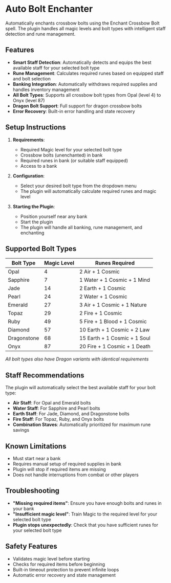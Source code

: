 # Auto Bolt Enchanter

Automatically enchants crossbow bolts using the Enchant Crossbow Bolt spell. The plugin handles all magic levels and bolt types with intelligent staff detection and rune management.

## Features

- **Smart Staff Detection**: Automatically detects and equips the best available staff for your selected bolt type
- **Rune Management**: Calculates required runes based on equipped staff and bolt selection
- **Banking Integration**: Automatically withdraws required supplies and handles inventory management
- **All Bolt Types**: Supports all crossbow bolt types from Opal (level 4) to Onyx (level 87)
- **Dragon Bolt Support**: Full support for dragon crossbow bolts
- **Error Recovery**: Built-in error handling and state recovery

## Setup Instructions

1. **Requirements**:
   - Required Magic level for your selected bolt type
   - Crossbow bolts (unenchanted) in bank
   - Required runes in bank (or suitable staff equipped)
   - Access to a bank

2. **Configuration**:
   - Select your desired bolt type from the dropdown menu
   - The plugin will automatically calculate required runes and magic level

3. **Starting the Plugin**:
   - Position yourself near any bank
   - Start the plugin
   - The plugin will handle all banking, rune management, and enchanting

## Supported Bolt Types

| Bolt Type | Magic Level | Runes Required |
|-----------|-------------|----------------|
| Opal | 4 | 2 Air + 1 Cosmic |
| Sapphire | 7 | 1 Water + 1 Cosmic + 1 Mind |
| Jade | 14 | 2 Earth + 1 Cosmic |
| Pearl | 24 | 2 Water + 1 Cosmic |
| Emerald | 27 | 3 Air + 1 Cosmic + 1 Nature |
| Topaz | 29 | 2 Fire + 1 Cosmic |
| Ruby | 49 | 5 Fire + 1 Blood + 1 Cosmic |
| Diamond | 57 | 10 Earth + 1 Cosmic + 2 Law |
| Dragonstone | 68 | 15 Earth + 1 Cosmic + 1 Soul |
| Onyx | 87 | 20 Fire + 1 Cosmic + 1 Death |

*All bolt types also have Dragon variants with identical requirements*

## Staff Recommendations

The plugin will automatically select the best available staff for your bolt type:

- **Air Staff**: For Opal and Emerald bolts
- **Water Staff**: For Sapphire and Pearl bolts  
- **Earth Staff**: For Jade, Diamond, and Dragonstone bolts
- **Fire Staff**: For Topaz, Ruby, and Onyx bolts
- **Combination Staves**: Automatically prioritized for maximum rune savings

## Known Limitations

- Must start near a bank
- Requires manual setup of required supplies in bank
- Plugin will stop if required items are missing
- Does not handle interruptions from combat or other players

## Troubleshooting

- **"Missing required items"**: Ensure you have enough bolts and runes in your bank
- **"Insufficient magic level"**: Train Magic to the required level for your selected bolt type
- **Plugin stops unexpectedly**: Check that you have sufficient runes for your selected bolt type

## Safety Features

- Validates magic level before starting
- Checks for required items before beginning
- Built-in timeout protection to prevent infinite loops
- Automatic error recovery and state management